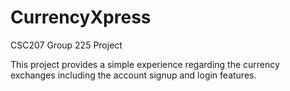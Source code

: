 # CurrencyXpress
CSC207 Group 225 Project

This project provides a simple experience regarding the currency exchanges including the 
account signup and login features.

